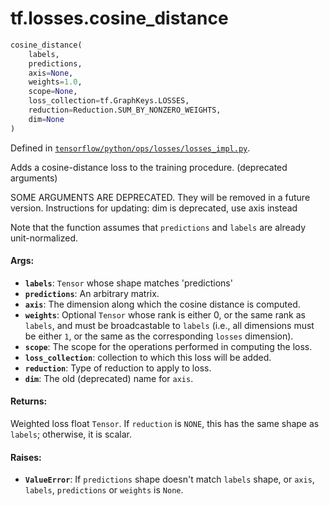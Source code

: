 <div itemscope itemtype="http://developers.google.com/ReferenceObject">
<meta itemprop="name" content="tf.losses.cosine_distance" />
</div>

# tf.losses.cosine_distance

``` python
cosine_distance(
    labels,
    predictions,
    axis=None,
    weights=1.0,
    scope=None,
    loss_collection=tf.GraphKeys.LOSSES,
    reduction=Reduction.SUM_BY_NONZERO_WEIGHTS,
    dim=None
)
```



Defined in [`tensorflow/python/ops/losses/losses_impl.py`](https://www.tensorflow.org/code/tensorflow/python/ops/losses/losses_impl.py).

Adds a cosine-distance loss to the training procedure. (deprecated arguments)

SOME ARGUMENTS ARE DEPRECATED. They will be removed in a future version.
Instructions for updating:
dim is deprecated, use axis instead

Note that the function assumes that `predictions` and `labels` are already
unit-normalized.

#### Args:

* <b>`labels`</b>: `Tensor` whose shape matches 'predictions'
* <b>`predictions`</b>: An arbitrary matrix.
* <b>`axis`</b>: The dimension along which the cosine distance is computed.
* <b>`weights`</b>: Optional `Tensor` whose rank is either 0, or the same rank as
    `labels`, and must be broadcastable to `labels` (i.e., all dimensions must
    be either `1`, or the same as the corresponding `losses` dimension).
* <b>`scope`</b>: The scope for the operations performed in computing the loss.
* <b>`loss_collection`</b>: collection to which this loss will be added.
* <b>`reduction`</b>: Type of reduction to apply to loss.
* <b>`dim`</b>: The old (deprecated) name for `axis`.


#### Returns:

Weighted loss float `Tensor`. If `reduction` is `NONE`, this has the same
shape as `labels`; otherwise, it is scalar.


#### Raises:

* <b>`ValueError`</b>: If `predictions` shape doesn't match `labels` shape, or
    `axis`, `labels`, `predictions` or `weights` is `None`.